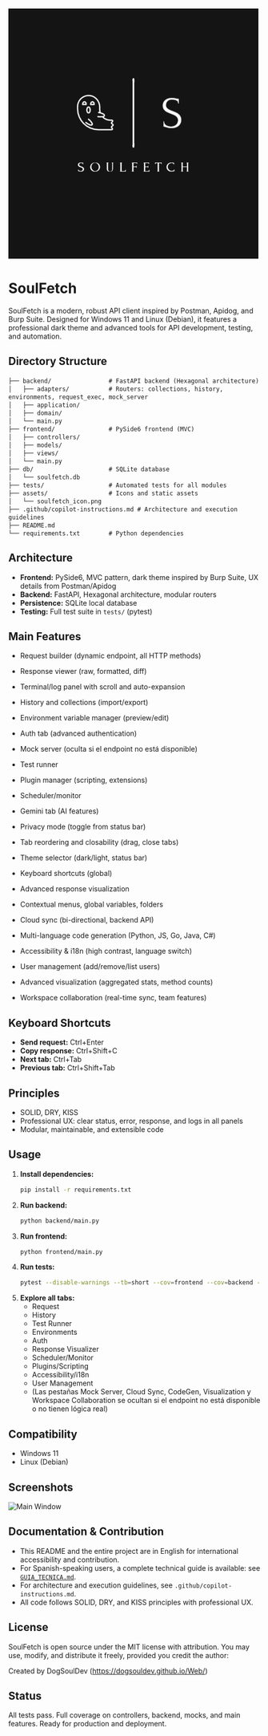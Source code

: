 ![SoulFetch Logo](assets/soul.png)

# SoulFetch

SoulFetch is a modern, robust API client inspired by Postman, Apidog, and Burp Suite. Designed for Windows 11 and Linux (Debian), it features a professional dark theme and advanced tools for API development, testing, and automation.

## Directory Structure

```
├── backend/                # FastAPI backend (Hexagonal architecture)
│   ├── adapters/           # Routers: collections, history, environments, request_exec, mock_server
│   ├── application/
│   ├── domain/
│   └── main.py
├── frontend/               # PySide6 frontend (MVC)
│   ├── controllers/
│   ├── models/
│   ├── views/
│   └── main.py
├── db/                     # SQLite database
│   └── soulfetch.db
├── tests/                  # Automated tests for all modules
├── assets/                 # Icons and static assets
│   └── soulfetch_icon.png
├── .github/copilot-instructions.md # Architecture and execution guidelines
├── README.md
└── requirements.txt        # Python dependencies
```

## Architecture
- **Frontend:** PySide6, MVC pattern, dark theme inspired by Burp Suite, UX details from Postman/Apidog
- **Backend:** FastAPI, Hexagonal architecture, modular routers
- **Persistence:** SQLite local database
- **Testing:** Full test suite in `tests/` (pytest)

## Main Features
- Request builder (dynamic endpoint, all HTTP methods)
- Response viewer (raw, formatted, diff)
- Terminal/log panel with scroll and auto-expansion
- History and collections (import/export)
- Environment variable manager (preview/edit)
- Auth tab (advanced authentication)
 - Mock server (oculta si el endpoint no está disponible)
- Test runner
  
- Plugin manager (scripting, extensions)
- Scheduler/monitor
- Gemini tab (AI features)
- Privacy mode (toggle from status bar)
- Tab reordering and closability (drag, close tabs)
- Theme selector (dark/light, status bar)
- Keyboard shortcuts (global)
- Advanced response visualization
- Contextual menus, global variables, folders
- Cloud sync (bi-directional, backend API)
- Multi-language code generation (Python, JS, Go, Java, C#)
- Accessibility & i18n (high contrast, language switch)
- User management (add/remove/list users)
- Advanced visualization (aggregated stats, method counts)
- Workspace collaboration (real-time sync, team features)

## Keyboard Shortcuts
- **Send request:** Ctrl+Enter
- **Copy response:** Ctrl+Shift+C
- **Next tab:** Ctrl+Tab
- **Previous tab:** Ctrl+Shift+Tab

## Principles
- SOLID, DRY, KISS
- Professional UX: clear status, error, response, and logs in all panels
- Modular, maintainable, and extensible code

## Usage
1. **Install dependencies:**
   ```sh
   pip install -r requirements.txt
   ```
2. **Run backend:**
   ```sh
   python backend/main.py
   ```
3. **Run frontend:**
   ```sh
   python frontend/main.py
   ```
4. **Run tests:**
   ```sh
   pytest --disable-warnings --tb=short --cov=frontend --cov=backend --cov-report=term-missing
   ```
5. **Explore all tabs:**
   - Request
   - History
   - Test Runner
   - Environments
   - Auth
   - Response Visualizer
   - Scheduler/Monitor
   - Plugins/Scripting
   - Accessibility/i18n
   - User Management
   - (Las pestañas Mock Server, Cloud Sync, CodeGen, Visualization y Workspace Collaboration se ocultan si el endpoint no está disponible o no tienen lógica real)

## Compatibility
- Windows 11
- Linux (Debian)

## Screenshots
![Main Window](assets/soulfetch_icon.png)


## Documentation & Contribution
- This README and the entire project are in English for international accessibility and contribution.
- For Spanish-speaking users, a complete technical guide is available: see [`GUIA_TECNICA.md`](GUIA_TECNICA.md).
- For architecture and execution guidelines, see `.github/copilot-instructions.md`.
- All code follows SOLID, DRY, and KISS principles with professional UX.


## License
SoulFetch is open source under the MIT license with attribution. You may use, modify, and distribute it freely, provided you credit the author:

   Created by DogSoulDev (https://dogsouldev.github.io/Web/)

## Status
All tests pass. Full coverage on controllers, backend, mocks, and main features. Ready for production and deployment.